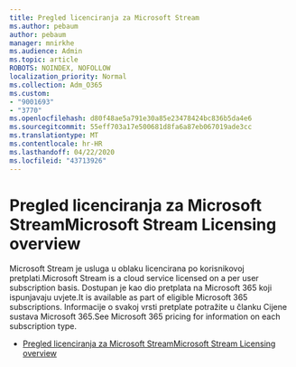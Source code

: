 ```yaml
---
title: Pregled licenciranja za Microsoft Stream
ms.author: pebaum
author: pebaum
manager: mnirkhe
ms.audience: Admin
ms.topic: article
ROBOTS: NOINDEX, NOFOLLOW
localization_priority: Normal
ms.collection: Adm_O365
ms.custom:
- "9001693"
- "3770"
ms.openlocfilehash: d80f48ae5a791e30a85e23478424bc836b5da4e6
ms.sourcegitcommit: 55eff703a17e500681d8fa6a87eb067019ade3cc
ms.translationtype: MT
ms.contentlocale: hr-HR
ms.lasthandoff: 04/22/2020
ms.locfileid: "43713926"
---
```

# <a name="microsoft-stream-licensing-overview"></a><span data-ttu-id="2983b-102">Pregled licenciranja za Microsoft Stream</span><span class="sxs-lookup"><span data-stu-id="2983b-102">Microsoft Stream Licensing overview</span></span>

<span data-ttu-id="2983b-103">Microsoft Stream je usluga u oblaku licencirana po korisnikovoj pretplati.</span><span class="sxs-lookup"><span data-stu-id="2983b-103">Microsoft Stream is a cloud service licensed on a per user subscription basis.</span></span> <span data-ttu-id="2983b-104">Dostupan je kao dio pretplata na Microsoft 365 koji ispunjavaju uvjete.</span><span class="sxs-lookup"><span data-stu-id="2983b-104">It is available as part of eligible Microsoft 365 subscriptions.</span></span> <span data-ttu-id="2983b-105">Informacije o svakoj vrsti pretplate potražite u članku Cijene sustava Microsoft 365.</span><span class="sxs-lookup"><span data-stu-id="2983b-105">See Microsoft 365 pricing for information on each subscription type.</span></span>

- [<span data-ttu-id="2983b-106">Pregled licenciranja za Microsoft Stream</span><span class="sxs-lookup"><span data-stu-id="2983b-106">Microsoft Stream Licensing overview</span></span>](https://docs.microsoft.com/stream/license-overview)